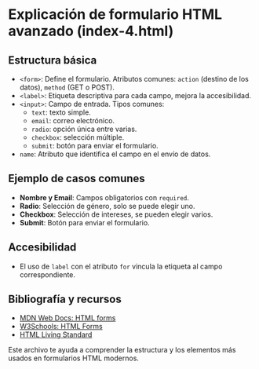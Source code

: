 # Explicación de formulario HTML avanzado (index-4.html)

## Estructura básica
- `<form>`: Define el formulario. Atributos comunes: `action` (destino de los datos), `method` (GET o POST).
- `<label>`: Etiqueta descriptiva para cada campo, mejora la accesibilidad.
- `<input>`: Campo de entrada. Tipos comunes:
    - `text`: texto simple.
    - `email`: correo electrónico.
    - `radio`: opción única entre varias.
    - `checkbox`: selección múltiple.
    - `submit`: botón para enviar el formulario.
- `name`: Atributo que identifica el campo en el envío de datos.

## Ejemplo de casos comunes
- **Nombre y Email**: Campos obligatorios con `required`.
- **Radio**: Selección de género, solo se puede elegir uno.
- **Checkbox**: Selección de intereses, se pueden elegir varios.
- **Submit**: Botón para enviar el formulario.

## Accesibilidad
- El uso de `label` con el atributo `for` vincula la etiqueta al campo correspondiente.

## Bibliografía y recursos
- [MDN Web Docs: HTML forms](https://developer.mozilla.org/es/docs/Learn/Forms)
- [W3Schools: HTML Forms](https://www.w3schools.com/html/html_forms.asp)
- [HTML Living Standard](https://html.spec.whatwg.org/multipage/forms.html)

Este archivo te ayuda a comprender la estructura y los elementos más usados en formularios HTML modernos.
